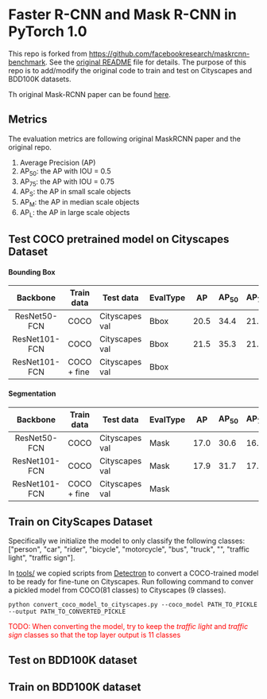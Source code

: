 # Faster R-CNN and Mask R-CNN in PyTorch 1.0

This repo is forked from https://github.com/facebookresearch/maskrcnn-benchmark. See the [original README](README_old.md) file for details.
The purpose of this repo is to add/modify the original code to train and test on Cityscapes and BDD100K datasets.

Th original Mask-RCNN paper can be found [here](https://arxiv.org/pdf/1703.06870.pdf).

## Metrics
The evaluation metrics are following original MaskRCNN paper and the original repo.
1. Average Precision (AP)
2. AP<sub>50</sub>: the AP with IOU = 0.5
3. AP<sub>75</sub>: the AP with IOU = 0.75
4. AP<sub>S</sub>: the AP in small scale objects
5. AP<sub>M</sub>: the AP in median scale objects
6. AP<sub>L</sub>: the AP in large scale objects

## Test COCO pretrained model on Cityscapes Dataset
#### Bounding Box
|   Backbone    | Train data  | Test data      | EvalType | AP   | AP<sub>50</sub> | AP<sub>75</sub> | AP<sub>S</sub> | AP<sub>M</sub> | AP<sub>L</sub> |
|:-------------:|-------------|----------------|----------|------|-----------------|-----------------|----------------|----------------|----------------|
| ResNet50-FCN  | COCO        | Cityscapes val | Bbox     | 20.5 | 34.4            | 21.1            | 8.3            | 22.5           | 35.1           |
| ResNet101-FCN | COCO        | Cityscapes val | Bbox     | 21.5 | 35.3            | 21.9            | 8.9 (7.7?)     | 24.4           | 36.3           |
| ResNet101-FCN | COCO + fine | Cityscapes val | Bbox     |      |                 |                 |                |                |                |
#### Segmentation

|   Backbone    | Train data  | Test data      | EvalType | AP   | AP<sub>50</sub> | AP<sub>75</sub> | AP<sub>S</sub> | AP<sub>M</sub> | AP<sub>L</sub> |
|:-------------:|-------------|----------------|----------|------|-----------------|-----------------|----------------|----------------|----------------|
| ResNet50-FCN  | COCO        | Cityscapes val | Mask     | 17.0 | 30.6            | 16.3            | 4.4            | 16.7           | 32.6           |
| ResNet101-FCN | COCO        | Cityscapes val | Mask     | 17.9 | 31.7            | 17.2            | 3.8 (3.6?)     | 18.8           | 34.1           |
| ResNet101-FCN | COCO + fine | Cityscapes val | Mask     |      |                 |                 |                |                |                |
## Train on CityScapes Dataset
<!-- We follow the MaskRCNN paper to train the model with $COCO+fine$ dataset.  -->

Specifically we initialize the model to only classify the following classes: ["person", "car", "rider", "bicycle", "motorcycle", "bus", "truck", "", "traffic light", "traffic sign"]. 

In [tools/](maskrcnn_benckmark/tools/convert_coco_model_to_cityscapes.py) we copied scripts from [Detectron](https://github.com/facebookresearch/Detectron/blob/master/tools/convert_coco_model_to_cityscapes.py) to convert a COCO-trained model to be ready for fine-tune on Cityscapes. Run following command to conver a pickled model from COCO(81 classes) to Cityscapes (9 classes).

    python convert_coco_model_to_cityscapes.py --coco_model PATH_TO_PICKLE --output PATH_TO_CONVERTED_PICKLE

<span style="color:red">TODO: When converting the model, try to keep the *traffic light* and *traffic sign* classes so that the top layer output is 11 classes</span>

<!-- Note that when preparing the dataset, we have to convert the index of the same classes from different dataset so that they match. Also, since Cityscapes doesn't have instance level label of traffic light and traffic sign, we have to rely on COCO dataset (or BDD maybe?). -->

## Test on BDD100K dataset

## Train on BDD100K dataset